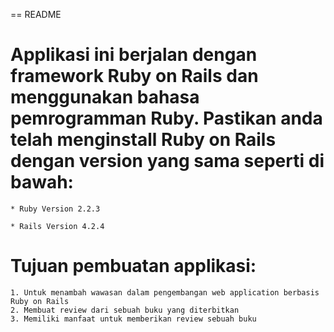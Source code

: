 == README

# Applikasi ini berjalan dengan framework Ruby on Rails dan menggunakan bahasa pemrogramman Ruby. Pastikan anda telah menginstall Ruby on Rails dengan version yang sama seperti di bawah:

	* Ruby Version 2.2.3

	* Rails Version 4.2.4

# Tujuan pembuatan applikasi:

	1. Untuk menambah wawasan dalam pengembangan web application berbasis Ruby on Rails
	2. Membuat review dari sebuah buku yang diterbitkan
	3. Memiliki manfaat untuk memberikan review sebuah buku
